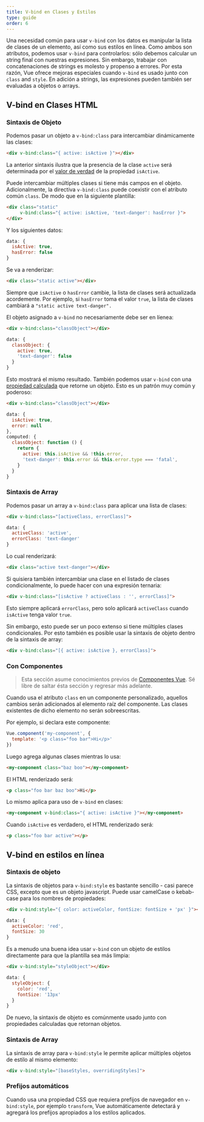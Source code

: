 ```yaml
---
title: V-bind en Clases y Estilos
type: guide
order: 6
---
```


Una necesidad común para usar `v-bind` con los datos es manipular la lista de clases de un elemento, así como sus estilos en línea. Como ambos son atributos, podemos usar `v-bind` para controlarlos: sólo debemos calcular un string final con nuestras expresiones. Sin embargo, trabajar con concatenaciones de strings es molesto y propenso a errores. Por esta razón, Vue ofrece mejoras especiales cuando `v-bind` es usado junto con `class` and `style`. En adición a strings, las expresiones pueden también ser evaluadas a objetos o arrays.

## V-bind en Clases HTML

### Sintaxis de Objeto

Podemos pasar un objeto a `v-bind:class` para intercambiar dinámicamente las clases:

``` html
<div v-bind:class="{ active: isActive }"></div>
```

La anterior sintaxis ilustra que la presencia de la clase `active` será determinada por el [valor de verdad](https://developer.mozilla.org/en-US/docs/Glossary/Truthy) de la propiedad `isActive`.

Puede intercambiar múltiples clases si tiene más campos en el objeto. Adicionalmente, la directiva `v-bind:class` puede coexistir con el atributo común `class`. De modo que en la siguiente plantilla:

``` html
<div class="static"
     v-bind:class="{ active: isActive, 'text-danger': hasError }">
</div>
```

Y los siguientes datos:

``` js
data: {
  isActive: true,
  hasError: false
}
```

Se va a renderizar:

``` html
<div class="static active"></div>
```

Siempre que `isActive` o `hasError` cambie, la lista de clases será actualizada acordemente. Por ejemplo, si `hasError` toma el valor `true`, la lista de clases cambiará a `"static active text-danger".`

El objeto asignado a `v-bind` no necesariamente debe ser en líenea:

``` html
<div v-bind:class="classObject"></div>
```
``` js
data: {
  classObject: {
    active: true,
    'text-danger': false
  }
}
```

Esto mostrará el mismo resultado. También podemos usar `v-bind` con una [propiedad calculada](computed.html) que retorne un objeto. Esto es un patrón muy común y poderoso:

``` html
<div v-bind:class="classObject"></div>
```
``` js
data: {
  isActive: true,
  error: null
},
computed: {
  classObject: function () {
    return {
      active: this.isActive && !this.error,
      'text-danger': this.error && this.error.type === 'fatal',
    }
  }
}
```

### Sintaxis de Array

Podemos pasar un array a `v-bind:class` para aplicar una lista de clases:

``` html
<div v-bind:class="[activeClass, errorClass]">
```
``` js
data: {
  activeClass: 'active',
  errorClass: 'text-danger'
}
```

Lo cual renderizará:

``` html
<div class="active text-danger"></div>
```

Si quisiera también intercambiar una clase en el listado de clases condicionalmente, lo puede hacer con una expresión ternaria:

``` html
<div v-bind:class="[isActive ? activeClass : '', errorClass]">
```

Esto siempre aplicará `errorClass`, pero solo aplicará `activeClass` cuando `isActive` tenga valor `true`.

Sin embargo, esto puede ser un poco extenso si tiene múltiples clases condicionales. Por esto también es posible usar la sintaxis de objeto dentro de la sintaxis de array:

``` html
<div v-bind:class="[{ active: isActive }, errorClass]">
```

### Con Componentes

> Esta sección asume conocimientos previos de [Componentes Vue](components.html). Sé libre de saltar ésta sección y regresar más adelante.

Cuando usa el atributo `class` en un componente personalizado, aquellos cambios serán adicionados al elemento raíz del componente. Las clases existentes de dicho elemento no serán sobreescritas.

Por ejemplo, si declara este componente:

``` js
Vue.component('my-component', {
  template: '<p class="foo bar">Hi</p>'
})
```

Luego agrega algunas clases mientras lo usa:

``` html
<my-component class="baz boo"></my-component>
```

El HTML renderizado será:

``` html
<p class="foo bar baz boo">Hi</p>
```

Lo mismo aplica para uso de `v-bind` en clases:

``` html
<my-component v-bind:class="{ active: isActive }"></my-component>
```

Cuando `isActive` es verdadero, el HTML renderizado será:

``` html
<p class="foo bar active"></p>
```

## V-bind en estilos en línea

### Sintaxis de objeto

La sintaxis de objetos para `v-bind:style` es bastante sencillo - casi parece CSS, excepto que es un objeto javascript. Puede usar camelCase o kebab-case para los nombres de propiedades:

``` html
<div v-bind:style="{ color: activeColor, fontSize: fontSize + 'px' }"></div>
```
``` js
data: {
  activeColor: 'red',
  fontSize: 30
}
```

Es a menudo una buena idea usar `v-bind` con un objeto de estilos directamente para que la plantilla sea más limpia:

``` html
<div v-bind:style="styleObject"></div>
```
``` js
data: {
  styleObject: {
    color: 'red',
    fontSize: '13px'
  }
}
```

De nuevo, la sintaxis de objeto es comúnmente usado junto con propiedades calculadas que retornan objetos.

### Sintaxis de Array

La sintaxis de array para `v-bind:style` le permite aplicar múltiples objetos de estilo al mismo elemento:

``` html
<div v-bind:style="[baseStyles, overridingStyles]">
```

### Prefijos automáticos

Cuando usa una propiedad CSS que requiera prefijos de navegador en `v-bind:style`, por ejemplo `transform`, Vue automáticamente detectará y agregará los prefijos apropiados a los estilos aplicados.
